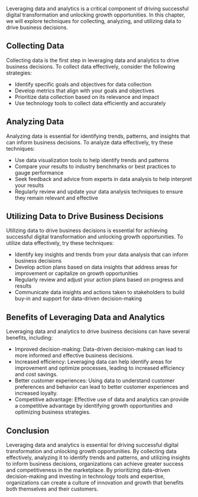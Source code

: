
Leveraging data and analytics is a critical component of driving successful digital transformation and unlocking growth opportunities. In this chapter, we will explore techniques for collecting, analyzing, and utilizing data to drive business decisions.

Collecting Data
---------------

Collecting data is the first step in leveraging data and analytics to drive business decisions. To collect data effectively, consider the following strategies:

* Identify specific goals and objectives for data collection
* Develop metrics that align with your goals and objectives
* Prioritize data collection based on its relevance and impact
* Use technology tools to collect data efficiently and accurately

Analyzing Data
--------------

Analyzing data is essential for identifying trends, patterns, and insights that can inform business decisions. To analyze data effectively, try these techniques:

* Use data visualization tools to help identify trends and patterns
* Compare your results to industry benchmarks or best practices to gauge performance
* Seek feedback and advice from experts in data analysis to help interpret your results
* Regularly review and update your data analysis techniques to ensure they remain relevant and effective

Utilizing Data to Drive Business Decisions
------------------------------------------

Utilizing data to drive business decisions is essential for achieving successful digital transformation and unlocking growth opportunities. To utilize data effectively, try these techniques:

* Identify key insights and trends from your data analysis that can inform business decisions
* Develop action plans based on data insights that address areas for improvement or capitalize on growth opportunities
* Regularly review and adjust your action plans based on progress and results
* Communicate data insights and actions taken to stakeholders to build buy-in and support for data-driven decision-making

Benefits of Leveraging Data and Analytics
-----------------------------------------

Leveraging data and analytics to drive business decisions can have several benefits, including:

* Improved decision-making: Data-driven decision-making can lead to more informed and effective business decisions.
* Increased efficiency: Leveraging data can help identify areas for improvement and optimize processes, leading to increased efficiency and cost savings.
* Better customer experiences: Using data to understand customer preferences and behavior can lead to better customer experiences and increased loyalty.
* Competitive advantage: Effective use of data and analytics can provide a competitive advantage by identifying growth opportunities and optimizing business strategies.

Conclusion
----------

Leveraging data and analytics is essential for driving successful digital transformation and unlocking growth opportunities. By collecting data effectively, analyzing it to identify trends and patterns, and utilizing insights to inform business decisions, organizations can achieve greater success and competitiveness in the marketplace. By prioritizing data-driven decision-making and investing in technology tools and expertise, organizations can create a culture of innovation and growth that benefits both themselves and their customers.
